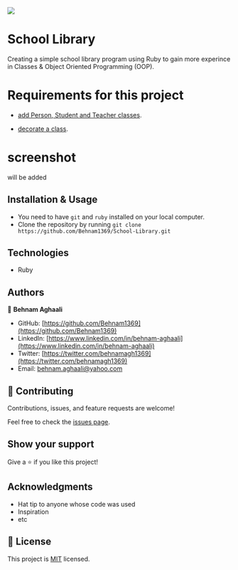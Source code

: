  

![](https://img.shields.io/badge/Microverse-blueviolet)

# School Library
Creating a simple school library program using Ruby to gain more experince in Classes & Object Oriented Programming (OOP).


# Requirements for this project

- [add Person, Student and Teacher classes](https://github.com/microverseinc/curriculum-ruby/blob/main/oop/school_library_people.md).

- [decorate a class](https://github.com/microverseinc/curriculum-ruby/blob/main/oop/school_library_decorator_v2.md).

# screenshot 
will be added

## Installation & Usage

- You need to have `git` and `ruby` installed on your local computer.
- Clone the repository by running `git clone https://github.com/Behnam1369/School-Library.git`


## Technologies

- Ruby

## Authors

👤 **Behnam Aghaali**

- GitHub: [https://github.com/Behnam1369](https://github.com/Behnam1369)
- LinkedIn: [https://www.linkedin.com/in/behnam-aghaali](https://www.linkedin.com/in/behnam-aghaali)
- Twitter: [https://twitter.com/behnamagh1369](https://twitter.com/behnamagh1369)
- Email: [behnam.aghaali@yahoo.com](mailto:behnam.aghaali@yahoo.com)

## 🤝 Contributing

Contributions, issues, and feature requests are welcome!

Feel free to check the [issues page](../../issues/).

## Show your support

Give a ⭐️ if you like this project!

## Acknowledgments

- Hat tip to anyone whose code was used
- Inspiration
- etc

## 📝 License

This project is [MIT](./MIT.md) licensed.